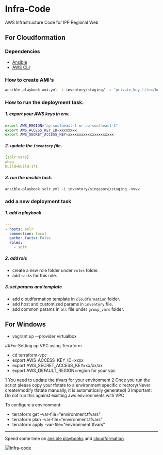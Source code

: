 # Infra-Code
AWS Infrastructure Code for IPP Regional Web

## For Cloudformation

### Dependencies
- [Ansible](http://docs.ansible.com/ansible/intro_installation.html)
- [AWS CLI](https://aws.amazon.com/cli/)

### How to create AMI's

```sh
ansible-playbook ami.yml -i inventory/staging/ -e "private_key_file=/home/hash/aws/awscloud-squarefoot-staging-singapore.pem"
```

### How to run the deployment task.
##### 1. export your AWS keys in env.
```sh
export AWS_REGION="ap-southeast-1 or ap-southeast-1"
export AWS_ACCESS_KEY_ID=xxxxxxxx
export AWS_SECRET_ACCESS_KEY=xxxxxxxxxxxxxxxxxxxxx
```
##### 2. update the `inventory` file.

```yaml
[solr:vars]
ab=a
build=build-171
```

##### 3. run the ansible task.

`ansible-playbook solr.yml -i inventory/singapore/staging -vvvv`

### add a new deployment task
##### 1. add a playbook
```yaml
---
- hosts: solr
  connection: local
  gather_facts: False
  roles:
    - solr
```

##### 2. add role
* create a new role folder under `roles` folder.
* add `tasks` for this role.

##### 3. set params and template
* add cloudformation template in `cloudformation` folder.
* add host and customized params in `inventory` file.
* add common params in `all` file under `group_vars` folder.

## For Windows

*  vagrant up --provider virtualbox


##For Setting up VPC using Terraform

* cd terraform-vpc
* export AWS_ACCESS_KEY_ID=xxxx
* export AWS_SECRET_ACCESS_KEY=xx/xx/xx
* export AWS_DEFAULT_REGION=region for your vpc

1 You need to update the tfvars for your environment
2 Once you run the script please copy your tfstate to a environment specific directory(Never create/modify tfstate manually, it is automatically generated)
3 Important: Do not run this against existing aws environments with VPC

To configure a environment:

* terraform get -var-file="environment.tfvars"
* terraform plan -var-file="environment.tfvars"
* terraform apply -var-file="environment.tfvars"


---
Spend some time on [ansible playbooks](http://docs.ansible.com/ansible/playbooks.html) and [cloudformation](https://aws.amazon.com/cloudformation/)

![infra-code](https://d13yacurqjgara.cloudfront.net/users/364919/screenshots/3136802/infracode_1x.png)
